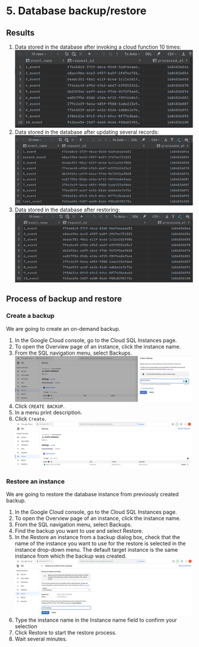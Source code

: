 # 5. Database backup/restore

## Results

1. Data stored in the database after invoking a cloud function 10 times:
![](./img/initial_state.png)
2. Data stored in the database after updating several records:
![](./img/updated_events.png)
3. Data stored in the database after restoring:
![](./img/restored_state.png)

## Process of backup and restore

### Create a backup

We are going to create an on-demand backup.

1. In the Google Cloud console, go to the Cloud SQL Instances page.
2. To open the Overview page of an instance, click the instance name.
3. From the SQL navigation menu, select Backups.
![](./img/create_backup.png)
4. Click `CREATE BACKUP`.
5. In a menu print description.
6. Click `Create`.
![](./img/backup.png)

### Restore an instance

We are going to restore the database instance from previously created backup.

1. In the Google Cloud console, go to the Cloud SQL Instances page.
2. To open the Overview page of an instance, click the instance name.
3. From the SQL navigation menu, select Backups.
4. Find the backup you want to use and select Restore.
5. In the Restore an instance from a backup dialog box, check that the name of the instance you want to use for the restore is selected in the instance drop-down menu. 
The default target instance is the same instance from which the backup was created.
![](./img/restoring.png)
6. Type the instance name in the Instance name field to confirm your selection
7. Click Restore to start the restore process.
8. Wait several minutes.